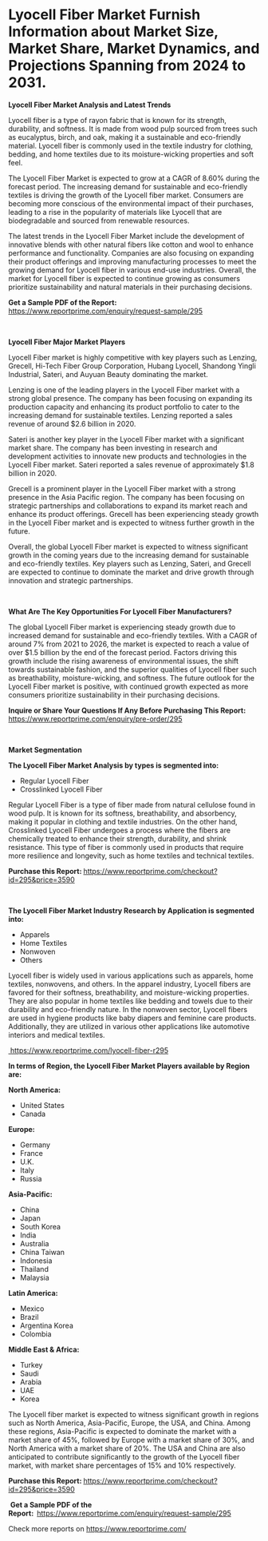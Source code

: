 <p><h1>Lyocell Fiber Market Furnish Information about Market Size, Market Share, Market Dynamics, and Projections Spanning from 2024 to 2031.</h1></p><p><strong>Lyocell Fiber Market Analysis and Latest Trends</strong></p>
<p><p>Lyocell fiber is a type of rayon fabric that is known for its strength, durability, and softness. It is made from wood pulp sourced from trees such as eucalyptus, birch, and oak, making it a sustainable and eco-friendly material. Lyocell fiber is commonly used in the textile industry for clothing, bedding, and home textiles due to its moisture-wicking properties and soft feel.</p><p>The Lyocell Fiber Market is expected to grow at a CAGR of 8.60% during the forecast period. The increasing demand for sustainable and eco-friendly textiles is driving the growth of the Lyocell fiber market. Consumers are becoming more conscious of the environmental impact of their purchases, leading to a rise in the popularity of materials like Lyocell that are biodegradable and sourced from renewable resources.</p><p>The latest trends in the Lyocell Fiber Market include the development of innovative blends with other natural fibers like cotton and wool to enhance performance and functionality. Companies are also focusing on expanding their product offerings and improving manufacturing processes to meet the growing demand for Lyocell fiber in various end-use industries. Overall, the market for Lyocell fiber is expected to continue growing as consumers prioritize sustainability and natural materials in their purchasing decisions.</p></p>
<p><strong>Get a Sample PDF of the Report:&nbsp;</strong> <a href="https://www.reportprime.com/enquiry/request-sample/295">https://www.reportprime.com/enquiry/request-sample/295</a></p>
<p>&nbsp;</p>
<p><strong>Lyocell Fiber Major Market Players</strong></p>
<p><p>Lyocell Fiber market is highly competitive with key players such as Lenzing, Grecell, Hi-Tech Fiber Group Corporation, Hubang Lyocell, Shandong Yingli Industrial, Sateri, and Auyuan Beauty dominating the market.</p><p>Lenzing is one of the leading players in the Lyocell Fiber market with a strong global presence. The company has been focusing on expanding its production capacity and enhancing its product portfolio to cater to the increasing demand for sustainable textiles. Lenzing reported a sales revenue of around $2.6 billion in 2020.</p><p>Sateri is another key player in the Lyocell Fiber market with a significant market share. The company has been investing in research and development activities to innovate new products and technologies in the Lyocell Fiber market. Sateri reported a sales revenue of approximately $1.8 billion in 2020.</p><p>Grecell is a prominent player in the Lyocell Fiber market with a strong presence in the Asia Pacific region. The company has been focusing on strategic partnerships and collaborations to expand its market reach and enhance its product offerings. Grecell has been experiencing steady growth in the Lyocell Fiber market and is expected to witness further growth in the future.</p><p>Overall, the global Lyocell Fiber market is expected to witness significant growth in the coming years due to the increasing demand for sustainable and eco-friendly textiles. Key players such as Lenzing, Sateri, and Grecell are expected to continue to dominate the market and drive growth through innovation and strategic partnerships.</p></p>
<p>&nbsp;</p>
<p><strong>What Are The Key Opportunities For Lyocell Fiber Manufacturers?</strong></p>
<p><p>The global Lyocell Fiber market is experiencing steady growth due to increased demand for sustainable and eco-friendly textiles. With a CAGR of around 7% from 2021 to 2026, the market is expected to reach a value of over $1.5 billion by the end of the forecast period. Factors driving this growth include the rising awareness of environmental issues, the shift towards sustainable fashion, and the superior qualities of Lyocell fiber such as breathability, moisture-wicking, and softness. The future outlook for the Lyocell Fiber market is positive, with continued growth expected as more consumers prioritize sustainability in their purchasing decisions.</p></p>
<p><strong>Inquire or Share Your Questions If Any Before Purchasing This Report:</strong> <a href="https://www.reportprime.com/enquiry/pre-order/295">https://www.reportprime.com/enquiry/pre-order/295</a></p>
<p>&nbsp;</p>
<p><strong>Market Segmentation</strong></p>
<p><strong>The Lyocell Fiber Market Analysis by types is segmented into:</strong></p>
<p><ul><li>Regular Lyocell Fiber</li><li>Crosslinked Lyocell Fiber</li></ul></p>
<p><p>Regular Lyocell Fiber is a type of fiber made from natural cellulose found in wood pulp. It is known for its softness, breathability, and absorbency, making it popular in clothing and textile industries. On the other hand, Crosslinked Lyocell Fiber undergoes a process where the fibers are chemically treated to enhance their strength, durability, and shrink resistance. This type of fiber is commonly used in products that require more resilience and longevity, such as home textiles and technical textiles.</p></p>
<p><strong>Purchase this Report:&nbsp;</strong><a href="https://www.reportprime.com/checkout?id=295&price=3590">https://www.reportprime.com/checkout?id=295&price=3590</a></p>
<p>&nbsp;</p>
<p><strong>The Lyocell Fiber Market Industry Research by Application is segmented into:</strong></p>
<p><ul><li>Apparels</li><li>Home Textiles</li><li>Nonwoven</li><li>Others</li></ul></p>
<p><p>Lyocell fiber is widely used in various applications such as apparels, home textiles, nonwovens, and others. In the apparel industry, Lyocell fibers are favored for their softness, breathability, and moisture-wicking properties. They are also popular in home textiles like bedding and towels due to their durability and eco-friendly nature. In the nonwoven sector, Lyocell fibers are used in hygiene products like baby diapers and feminine care products. Additionally, they are utilized in various other applications like automotive interiors and medical textiles.</p></p>
<p><a href="https://www.reportprime.com/lyocell-fiber-r295">&nbsp;https://www.reportprime.com/lyocell-fiber-r295</a></p>
<p><strong>In terms of Region, the Lyocell Fiber Market Players available by Region are:</strong></p>
<p>
    <p> <strong> North America: </strong>
        <ul>
            <li>United States</li>
            <li>Canada</li>
        </ul>
        </p> 
    <p> <strong> Europe: </strong>
        <ul>
            <li>Germany</li>
            <li>France</li>
            <li>U.K.</li>
            <li>Italy</li>
            <li>Russia</li>
        </ul>
        </p> 
    <p> <strong> Asia-Pacific: </strong>
        <ul>
            <li>China</li>
            <li>Japan</li>
            <li>South Korea</li>
            <li>India</li>
            <li>Australia</li>
            <li>China Taiwan</li>
            <li>Indonesia</li>
            <li>Thailand</li>
            <li>Malaysia</li>
        </ul>
        </p> 
    <p> <strong> Latin America: </strong>
        <ul>
            <li>Mexico</li>
            <li>Brazil</li>
            <li>Argentina Korea</li>
            <li>Colombia</li>
        </ul>
        </p> 
    <p> <strong> Middle East & Africa: </strong>
        <ul>
            <li>Turkey</li>
            <li>Saudi</li>
            <li>Arabia</li>
            <li>UAE</li>
            <li>Korea</li>
        </ul>
    </p>
    </p>
<p><p>The Lyocell fiber market is expected to witness significant growth in regions such as North America, Asia-Pacific, Europe, the USA, and China. Among these regions, Asia-Pacific is expected to dominate the market with a market share of 45%, followed by Europe with a market share of 30%, and North America with a market share of 20%. The USA and China are also anticipated to contribute significantly to the growth of the Lyocell fiber market, with market share percentages of 15% and 10% respectively.</p></p>
<p><strong>Purchase this Report: </strong><a href="https://www.reportprime.com/checkout?id=295&price=3590">https://www.reportprime.com/checkout?id=295&price=3590</a></p>
<p>&nbsp;<strong>Get a Sample PDF of the Report:&nbsp;&nbsp;</strong><a href="https://www.reportprime.com/enquiry/request-sample/295">https://www.reportprime.com/enquiry/request-sample/295</a></p>
<p><strong></strong></p>
<p>Check more reports on <a href="https://www.reportprime.com/">https://www.reportprime.com/</a></p>